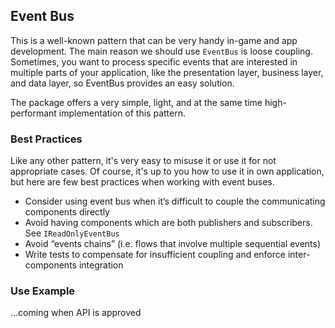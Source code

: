## Event Bus

This is a well-known pattern that can be very handy in-game and app development. The main reason we should use `EventBus` is loose coupling. Sometimes, you want to process specific events that are interested in multiple parts of your application, like the presentation layer, business layer, and data layer, so EventBus provides an easy solution.

The package offers a very simple, light, and at the same time high-performant implementation of this pattern.

### Best Practices
Like any other pattern, it's very easy to misuse it or use it for not appropriate cases. Of course, it's up to you how to use it in own application, but here are few best practices when working with event buses.

* Consider using event bus when it’s difficult to couple the communicating components directly
* Avoid having components which are both publishers and subscribers. See `IReadOnlyEventBus`
* Avoid “events chains” (i.e. flows that involve multiple sequential events)
* Write tests to compensate for insufficient coupling and enforce inter-components integration

### Use Example
...coming when API is approved
